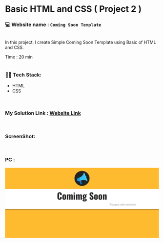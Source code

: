 # Basic HTML and CSS ( Project 2 )
### 💻 Website name : `Coming Soon Template`
<br>
In this project, I create Simple Coming Soon Template using Basic of HTML and CSS.

Time : 20 min
<br>
<br>

### 👨‍💻 Tech Stack:
* HTML
* CSS
<br>

### My Solution Link : <a href="https://creative-sunshine-7ba9d7.netlify.app/" target="_blank"> Website Link</a>
<br>

### ScreenShot:
<br>


### PC :
<img src="./Output.png" alt="Landing Page" title="Landing page">
